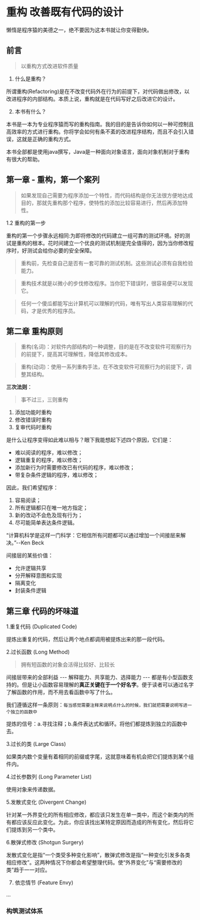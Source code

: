 # 重构 改善既有代码的设计

懒惰是程序猿的美德之一，绝不要因为这本书就让你变得勤快。

## 前言

>以重构方式改进软件质量

1. 什么是重构？

所谓重构(Refactoring)是在不改变代码外在行为的前提下，对代码做出修改，以改进程序的内部结构。本质上说，重构就是在代码写好之后改进它的设计。

2. 本书有什么？

本书是一本为专业程序猿而写的重构指南。我的目的是告诉你如何以一种可控制且高效率的方式进行重构。你将学会如何有条不紊的改进程序结构，而且不会引入错误，这就是正确的重构方式。

本书全部都是使用java撰写，Java是一种面向对象语言，面向对象机制对于重构有很大的帮助。

## 第一章 - 重构，第一个案列

>如果发现自己需要为程序添加一个特性，而代码结构是你无法很方便地达成目的，那就先重构那个程序，使特性的添加比较容易进行，然后再添加特性。

1.2 重构的第一步

重构的第一个步骤永远相同:为即将修改的代码建立一组可靠的测试环境。好的测试是重构的根本。花时间建立一个优良的测试机制是完全值得的，因为当你修改程序时，好测试会给你必要的安全保障。

>重构前，先检查自己是否有一套可靠的测试机制。这些测试必须有自我检验能力。

>重构技术就是以微小的步伐修改程序。当你犯下错误时，很容易便可以发现它。

>任何一个傻瓜都能写出计算机可以理解的代码，唯有写出人类容易理解的代码，才是优秀的程序员。




## 第二章 重构原则

>重构(名词)：对软件内部结构的一种调整，目的是在不改变软件可观察行为的前提下，提高其可理解性，降低其修改成本。

>重构(动词)：使用一系列重构手法，在不改变软件可观察行为的前提下，调整其结构。

**三次法则**：

>事不过三，三则重构

1. 添加功能时重构
2. 修改错误时重构
3. 复审代码时重构

是什么让程序变得如此难以相与？眼下我能想起下述四个原因，它们是：

+	难以阅读的程序，难以修改；
+	逻辑重复的程序，难以修改；
+	添加新行为时需要修改已有代码的程序，难以修改；
+	带复杂条件逻辑的程序，难以修改；

因此，我们希望程序：

1. 容易阅读；
2. 所有逻辑都只在唯一地方指定；
3. 新的改动不会危及现有行为；
4. 尽可能简单表达条件逻辑。


“计算机科学是这样一门科学：它相信所有问题都可以通过增加一个间接层来解决。”--Ken Beck

间接层的某些价值：

+	允许逻辑共享
+	分开解释意图和实现
+	隔离变化
+	封装条件逻辑





## 第三章 代码的坏味道

1.重复代码 (Duplicated Code)

提炼出重复的代码，然后让两个地点都调用被提炼出来的那一段代码。

2.过长函数 (Long Method)

>拥有短函数的对象会活得比较好、比较长

间接层带来的全部利益 --- 解释能力、共享能力、选择能力 --- 都是有小型函数支持的。但是让小函数容易理解的**真正关键在于一个好名字**。便于读者可以通过名字了解函数的作用，而不用去看函数中写了什么。

我们遵循这样一条原则：`每当感觉需要注释来说明点什么的时候，我们就把需要说明写进一个独立的函数中`

提炼的信号：a.寻找注释；b.条件表达式和循环。将他们都提炼到独立的函数中去。

3.过长的类 (Large Class)

如果类内数个变量有着相同的前缀或字尾，这就意味着有机会把它们提炼到某个组件内。

4.过长参数列 (Long Parameter List)

使用对象来传递数据。

5.发散式变化 (Divergent Change)

针对某一外界变化的所有相应修改，都应该只发生在单一类中，而这个新类内的所有都应该反应此变化。为此，你应该找出某特定原因而造成的所有变化，然后将它们提炼到另一个类中。

6.散弹式修改 (Shotgun Surgery)

发散式变化是指“一个类受多种变化影响”，散弹式修改是指“一种变化引发多各类相应修改”。这两种情况下你都会希望整理代码。使“外界变化”与“需要修改的类”趋于一一对应。

7. 依恋情节 (Feature Envy)


...



### 构筑测试体系



